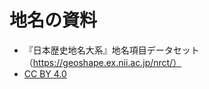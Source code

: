 # 地名の資料

* 『日本歴史地名大系』地名項目データセット （https://geoshape.ex.nii.ac.jp/nrct/）
* [CC BY 4.0](https://creativecommons.org/licenses/by/4.0/)